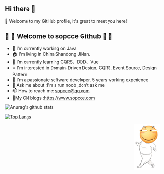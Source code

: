 ## Hi there 👋 
🎉 Welcome to my GitHub profile, it's great to meet you here!

## :pineapple: :apple: Welcome to sopcce Github  :apple: :pineapple:
- 🔭 I’m currently working on Java
- :house: I'm living in China,Shandong JiNan.
- 🌱 I’m currently learning CQRS、DDD、Vue
- :star: I'm interested in Domain-Driven Design, CQRS, Event Source, Design Pattern
- 👯 I'm a passionate software developer. 5 years working experience
- 💬 Ask me about :I'm a run noob ,don’t ask me
- 📫 How to reach me: sopcce@qq.com
- :notebook:My CN blogs :https://www.sopcce.com
 

![Anurag's github stats](https://github-readme-stats.vercel.app/api?username=sopcce&show_icons=true)

[![Top Langs](https://github-readme-stats.vercel.app/api/top-langs/?username=sopcce)](https://github.com/anuraghazra/github-readme-stats)


<a href="https://github.com/sy-records"><img src="https://raw.githubusercontent.com/sy-records/staticfile/master/images/202007/huaji.gif" align="right" height="150"></a>



 
